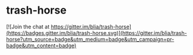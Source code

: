 trash-horse
===========

[![Join the chat at https://gitter.im/blia/trash-horse](https://badges.gitter.im/blia/trash-horse.svg)](https://gitter.im/blia/trash-horse?utm_source=badge&utm_medium=badge&utm_campaign=pr-badge&utm_content=badge)
